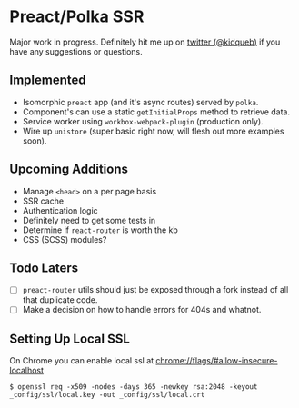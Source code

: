 # Preact/Polka SSR
Major work in progress. Definitely hit me up on [twitter (@kidqueb)](https://twitter.com/kidqueb) if you have any suggestions or questions.

## Implemented
* Isomorphic `preact` app (and it's async routes) served by `polka`.
* Component's can use a static `getInitialProps` method to retrieve data.
* Service worker using `workbox-webpack-plugin` (production only).
* Wire up `unistore` (super basic right now, will flesh out more examples soon).

## Upcoming Additions
* Manage `<head>` on a per page basis
* SSR cache
* Authentication logic
* Definitely need to get some tests in
* Determine if `react-router` is worth the kb
* CSS (SCSS) modules?

## Todo Laters
* [ ] `preact-router` utils should just be exposed through a fork instead of all that duplicate code.
* [ ] Make a decision on how to handle errors for 404s and whatnot.

## Setting Up Local SSL
On Chrome you can enable local ssl at [chrome://flags/#allow-insecure-localhost](chrome://flags/#allow-insecure-localhost)
```
$ openssl req -x509 -nodes -days 365 -newkey rsa:2048 -keyout _config/ssl/local.key -out _config/ssl/local.crt
```
